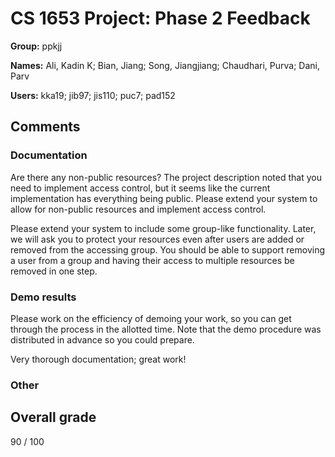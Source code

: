 # CS 1653 Project: Phase 2 Feedback

__Group:__ ppkjj

__Names:__ Ali, Kadin K; Bian, Jiang; Song, Jiangjiang; Chaudhari, Purva; Dani, Parv

__Users:__ kka19; jib97; jis110; puc7; pad152

## Comments

### Documentation

Are there any non-public resources? The project description noted that you need
to implement access control, but it seems like the current implementation has
everything being public. Please extend your system to allow for non-public
resources and implement access control.

Please extend your system to include some group-like functionality. Later, we
will ask you to protect your resources even after users are added or removed
from the accessing group. You should be able to support removing a user from a
group and having their access to multiple resources be removed in one step.

### Demo results

Please work on the efficiency of demoing your work, so you can get through the
process in the allotted time. Note that the demo procedure was distributed in
advance so you could prepare.

Very thorough documentation; great work!

### Other



## Overall grade

90 / 100

